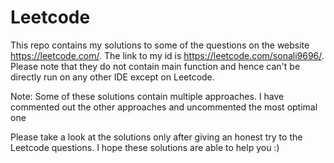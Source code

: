 # Leetcode

This repo contains my solutions to some of the questions on the website https://leetcode.com/. The link to my id is https://leetcode.com/sonali9696/. Please note that they do not contain main function and hence can't be directly run on any other IDE except on Leetcode.

Note: Some of these solutions contain multiple approaches. I have commented out the other approaches and uncommented the most optimal one

Please take a look at the solutions only after giving an honest try to the Leetcode questions. I hope these solutions are able to help you :)
